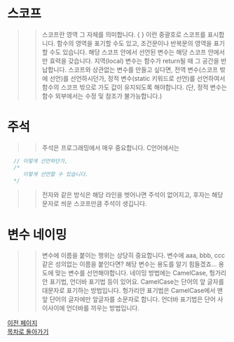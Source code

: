 # 스코프

>> 스코프란 영역 그 자체를 의미합니다.
>> { } 이런 중괄호로 스코프를 표시합니다.
>> 함수의 영역을 표기할 수도 있고, 
>> 조건문이나 반복문의 영역을 표기할 수도 있습니다.
>> 해당 스코프 안에서 선언된 변수는 해당 스코프 안에서만 효력을 갖습니다.
>> 지역(local) 변수는 함수가 return될 때 그 공간을 반납합니다.
>> 스코프와 상관없는 변수를 만들고 싶다면, 전역 변수(스코프 밖에 선언)를 선언하시던가,
>> 정적 변수(static 키워드로 선언)를 선언하여서 함수의 스코프 밖으로 가도 
>> 값이 유지되도록 해야합니다. (단, 정적 변수는 함수 외부에서는 수정 및 참조가 불가능합니다.)


# 주석 
>> 주석은 프로그래밍에서 매우 중요합니다.
>> C언어에서는
```C
  // 이렇게 선언하던가, 
  /*
     이렇게 선언할 수 있습니다.
  */
```
>> 전자와 같은 방식은 해당 라인을 벗어나면 주석이 없어지고,
>> 후자는 해당 문자로 씌운 스코프만큼 주석이 생깁니다.

# 변수 네이밍
>> 변수에 이름을 붙이는 행위는 상당히 중요합니다.
>> 변수에 aaa, bbb, ccc 같은 성의없는 이름을 붙인다면? 
>> 해당 변수는 용도를 알기 힘들겠죠...
>> 용도에 맞는 변수를 선언해야합니다.
>> 네이밍 방법에는
>> CamelCase, 헝가리안 표기법, 언더바 표기법 등이 있어요.
>> CamelCase는 단어의 앞 글자를 대문자로 표기하는 방법입니다.
>> 헝가리안 표기법은 CamelCase에서 맨 앞 단어의 글자에만 앞글자를 소문자로 합니다.
>> 언더바 표기법은 단어 사이사이에 언더바를 끼우는 방법입니다.

[이전 페이지](https://github.com/Nighthom/Files/blob/main/Study/C/lesson/%EA%B8%B0%EB%B3%B8%EC%9D%B4%EB%A1%A0/%EB%A9%94%EB%AA%A8%EB%A6%AC.md)  
[목차로 돌아가기](https://github.com/Nighthom/Files/tree/main/Study/C/lesson/%EA%B8%B0%EB%B3%B8%EC%9D%B4%EB%A1%A0)
